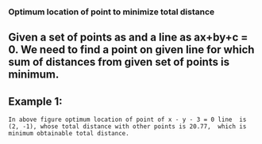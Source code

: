 ### Optimum location of point to minimize total distance
## Given a set of points as and a line as ax+by+c = 0. We need to find a point on given line for which sum of distances from given set of points is minimum. 



## Example 1:

`In above figure optimum location of point of x - y - 3 = 0 line 
is (2, -1), whose total distance with other points is 20.77, 
which is minimum obtainable total distance.`
